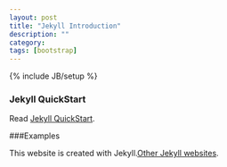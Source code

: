 ```yaml
---
layout: post
title: "Jekyll Introduction"
description: ""
category: 
tags: [bootstrap]
---
```

{% include JB/setup %}

### Jekyll QuickStart

Read [Jekyll QuickStart](http://jekyllbootstrap.com/usage/jekyll-quick-start.html).

###Examples

This website is created with Jekyll.[Other Jekyll websites](https://github.com/mojombo/jekyll/wiki/Sites).
